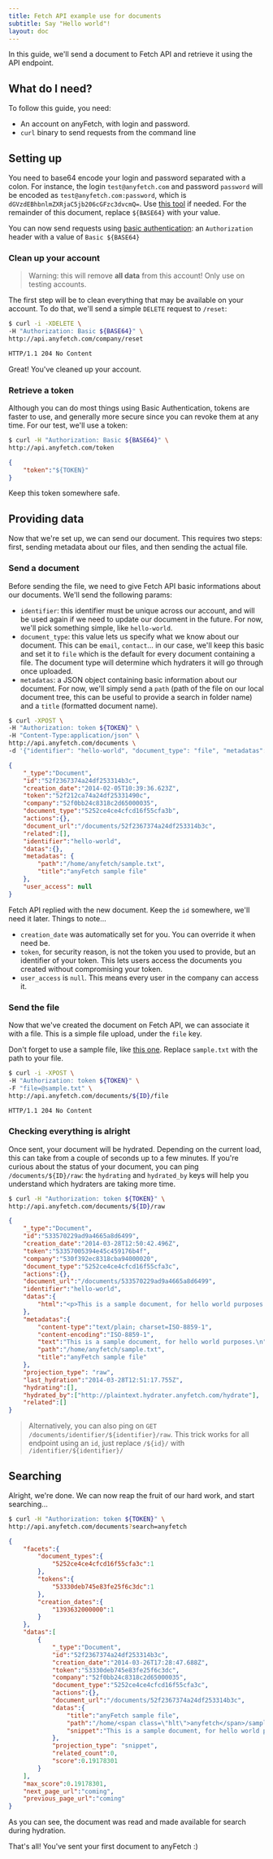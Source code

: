 ```yaml
---
title: Fetch API example use for documents
subtitle: Say "Hello world"!
layout: doc
---
```


In this guide, we'll send a document to Fetch API and retrieve it using the API endpoint.

## What do I need?
To follow this guide, you need:

* An account on anyFetch, with login and password.
* `curl` binary to send requests from the command line


## Setting up
You need to base64 encode your login and password separated with a colon.
For instance, the login `test@anyfetch.com` and password `password` will be encoded as `test@anyfetch.com:password`, which is `dGVzdEBhbnlmZXRjaC5jb206cGFzc3dvcmQ=`.
Use [this tool](http://www.base64encode.org/) if needed. For the remainder of this document, replace `${BASE64}` with your value.

You can now send requests using [basic authentication](/authentication.html): an `Authorization` header with a value of `Basic ${BASE64}`

### Clean up your account
> Warning: this will remove **all data** from this account! Only use on testing accounts.

The first step will be to clean everything that may be available on your account. To do that, we'll send a simple `DELETE` request to `/reset`:

```sh
$ curl -i -XDELETE \
-H "Authorization: Basic ${BASE64}" \
http://api.anyfetch.com/company/reset
```

```sh
HTTP/1.1 204 No Content
```

Great! You've cleaned up your account.

### Retrieve a token
Although you can do most things using Basic Authentication, tokens are faster to use, and generally more secure since you can revoke them at any time.
For our test, we'll use a token:

```sh
$ curl -H "Authorization: Basic ${BASE64}" \
http://api.anyfetch.com/token
```

```json
{
    "token":"${TOKEN}"
}
```

Keep this token somewhere safe.

## Providing data
Now that we're set up, we can send our document. This requires two steps: first, sending metadata about our files, and then sending the actual file.

### Send a document
Before sending the file, we need to give Fetch API basic informations about our documents. We'll send the following params:

* `identifier`: this identifier must be unique across our account, and will be used again if we need to update our document in the future. For now, we'll pick something simple, like `hello-world`.
* `document_type`: this value lets us specify what we know about our document. This can be `email`, `contact`... in our case, we'll keep this basic and set it to `file` which is the default for every document containing a file.  The document type will determine which hydraters it will go through once uploaded.
* `metadatas`: a JSON object containing basic information about our document. For now, we'll simply send a `path` (path of the file on our local document tree, this can be useful to provide a search in folder name) and a `title` (formatted document name).

```sh
$ curl -XPOST \
-H "Authorization: token ${TOKEN}" \
-H "Content-Type:application/json" \
http://api.anyfetch.com/documents \
-d '{"identifier": "hello-world", "document_type": "file", "metadatas": {"path": "/home/anyfetch/sample.txt", "title": "anyFetch sample file"}}'
```

```json
{
    "_type":"Document",
    "id":"52f2367374a24df253314b3c",
    "creation_date":"2014-02-05T10:39:36.623Z",
    "token":"52f212ca74a24df25331490c",
    "company":"52f0bb24c8318c2d65000035",
    "document_type":"5252ce4ce4cfcd16f55cfa3b",
    "actions":{},
    "document_url":"/documents/52f2367374a24df253314b3c",
    "related":[],
    "identifier":"hello-world",
    "datas":{},
    "metadatas": {
        "path":"/home/anyfetch/sample.txt",
        "title":"anyFetch sample file"
    },
    "user_access": null
}
```

Fetch API replied with the new document. Keep the `id` somewhere, we'll need it later.
Things to note...

* `creation_date` was automatically set for you. You can override it when need be.
* `token`, for security reason, is not the token you used to provide, but an identifier of your token. This lets users access the documents you created without compromising your token.
* `user_access` is `null`. This means every user in the company can access it.

### Send the file
Now that we've created the document on Fetch API, we can associate it with a file. This is a simple file upload, under the `file` key.

Don't forget to use a sample file, like [this one](/guides/samples/sample.txt).
Replace `sample.txt` with the path to your file.

```sh
$ curl -i -XPOST \
-H "Authorization: token ${TOKEN}" \
-F "file=@sample.txt" \
http://api.anyfetch.com/documents/${ID}/file
```

```sh
HTTP/1.1 204 No Content
```

### Checking everything is alright
Once sent, your document will be hydrated. Depending on the current load, this can take from a couple of seconds up to a few minutes. If you're curious about the status of your document, you can ping  `/documents/${ID}/raw`: the `hydrating` and `hydrated_by` keys will help you understand which hydraters are taking more time.

```sh
$ curl -H "Authorization: token ${TOKEN}" \
http://api.anyfetch.com/documents/${ID}/raw
```

```json
{
    "_type":"Document",
    "id":"533570229ad9a4665a8d6499",
    "creation_date":"2014-03-28T12:50:42.496Z",
    "token":"53357005394e45c459176b4f",
    "company":"530f392ec8318cba94000020",
    "document_type":"5252ce4ce4cfcd16f55cfa3c",
    "actions":{},
    "document_url":"/documents/533570229ad9a4665a8d6499",
    "identifier":"hello-world",
    "datas":{
        "html":"<p>This is a sample document, for hello world purposes.\n</p>\n"
    },
    "metadatas":{
        "content-type":"text/plain; charset=ISO-8859-1",
        "content-encoding":"ISO-8859-1",
        "text":"This is a sample document, for hello world purposes.\n",
        "path":"/home/anyfetch/sample.txt",
        "title":"anyFetch sample file"
    },
    "projection_type": "raw",
    "last_hydration":"2014-03-28T12:51:17.755Z",
    "hydrating":[],
    "hydrated_by":["http://plaintext.hydrater.anyfetch.com/hydrate"],
    "related":[]
}
```

> Alternatively, you can also ping on `GET /documents/identifier/${identifier}/raw`. This trick works for all endpoint using an `id`, just replace `/${id}/` with `/identifier/${identifier}/`

## Searching
Alright, we're done. We can now reap the fruit of our hard work, and start searching...

```sh
$ curl -H "Authorization: token ${TOKEN}" \
http://api.anyfetch.com/documents?search=anyfetch
```

```json
{
    "facets":{
        "document_types":{
            "5252ce4ce4cfcd16f55cfa3c":1
        },
        "tokens":{
            "53330deb745e83fe25f6c3dc":1
        },
        "creation_dates":{
            "1393632000000":1
        }
    },
    "datas":[
        {
            "_type":"Document",
            "id":"52f2367374a24df253314b3c",
            "creation_date":"2014-03-26T17:28:47.688Z",
            "token":"53330deb745e83fe25f6c3dc",
            "company":"52f0bb24c8318c2d65000035",
            "document_type":"5252ce4ce4cfcd16f55cfa3c",
            "actions":{},
            "document_url":"/documents/52f2367374a24df253314b3c",
            "datas":{
                "title":"anyFetch sample file",
                "path":"/home/<span class=\"hlt\">anyfetch</span>/sample.txt",
                "snippet":"This is a sample document, for hello world purposes.\n"
            },
            "projection_type": "snippet",
            "related_count":0,
            "score":0.19178301
        }
    ],
    "max_score":0.19178301,
    "next_page_url":"coming",
    "previous_page_url":"coming"
}
```

As you can see, the document was read and made available for search during hydration.

That's all! You've sent your first document to anyFetch :)
